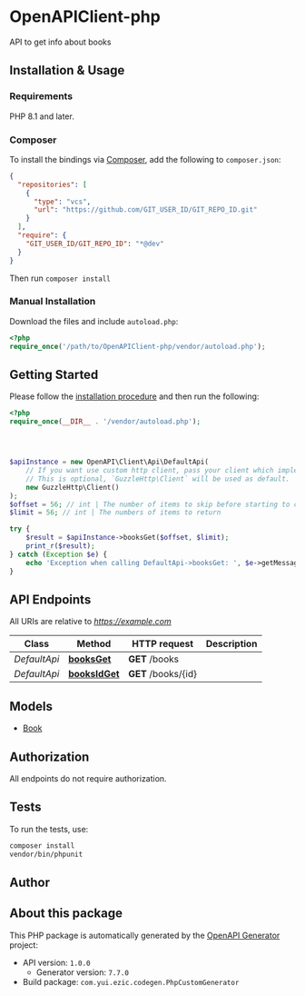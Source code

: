 # OpenAPIClient-php

API to get info about books


## Installation & Usage

### Requirements

PHP 8.1 and later.

### Composer

To install the bindings via [Composer](https://getcomposer.org/), add the following to `composer.json`:

```json
{
  "repositories": [
    {
      "type": "vcs",
      "url": "https://github.com/GIT_USER_ID/GIT_REPO_ID.git"
    }
  ],
  "require": {
    "GIT_USER_ID/GIT_REPO_ID": "*@dev"
  }
}
```

Then run `composer install`

### Manual Installation

Download the files and include `autoload.php`:

```php
<?php
require_once('/path/to/OpenAPIClient-php/vendor/autoload.php');
```

## Getting Started

Please follow the [installation procedure](#installation--usage) and then run the following:

```php
<?php
require_once(__DIR__ . '/vendor/autoload.php');




$apiInstance = new OpenAPI\Client\Api\DefaultApi(
    // If you want use custom http client, pass your client which implements `GuzzleHttp\ClientInterface`.
    // This is optional, `GuzzleHttp\Client` will be used as default.
    new GuzzleHttp\Client()
);
$offset = 56; // int | The number of items to skip before starting to collect the result set
$limit = 56; // int | The numbers of items to return

try {
    $result = $apiInstance->booksGet($offset, $limit);
    print_r($result);
} catch (Exception $e) {
    echo 'Exception when calling DefaultApi->booksGet: ', $e->getMessage(), PHP_EOL;
}

```

## API Endpoints

All URIs are relative to *https://example.com*

Class | Method | HTTP request | Description
------------ | ------------- | ------------- | -------------
*DefaultApi* | [**booksGet**](docs/Api/DefaultApi.md#booksget) | **GET** /books | 
*DefaultApi* | [**booksIdGet**](docs/Api/DefaultApi.md#booksidget) | **GET** /books/{id} | 

## Models

- [Book](docs/Model/Book.md)

## Authorization
All endpoints do not require authorization.
## Tests

To run the tests, use:

```bash
composer install
vendor/bin/phpunit
```

## Author



## About this package

This PHP package is automatically generated by the [OpenAPI Generator](https://openapi-generator.tech) project:

- API version: `1.0.0`
    - Generator version: `7.7.0`
- Build package: `com.yui.ezic.codegen.PhpCustomGenerator`
